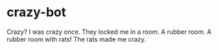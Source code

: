 # crazy-bot
Crazy? I was crazy once. They locked me in a room. A rubber room. A rubber room with rats! The rats made me crazy.
